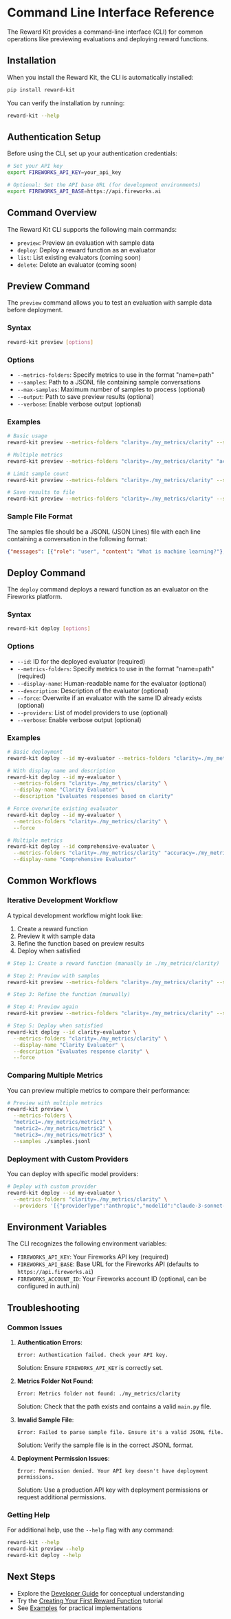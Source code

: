 # Command Line Interface Reference

The Reward Kit provides a command-line interface (CLI) for common operations like previewing evaluations and deploying reward functions.

## Installation

When you install the Reward Kit, the CLI is automatically installed:

```bash
pip install reward-kit
```

You can verify the installation by running:

```bash
reward-kit --help
```

## Authentication Setup

Before using the CLI, set up your authentication credentials:

```bash
# Set your API key
export FIREWORKS_API_KEY=your_api_key

# Optional: Set the API base URL (for development environments)
export FIREWORKS_API_BASE=https://api.fireworks.ai
```

## Command Overview

The Reward Kit CLI supports the following main commands:

- `preview`: Preview an evaluation with sample data
- `deploy`: Deploy a reward function as an evaluator
- `list`: List existing evaluators (coming soon)
- `delete`: Delete an evaluator (coming soon)

## Preview Command

The `preview` command allows you to test an evaluation with sample data before deployment.

### Syntax

```bash
reward-kit preview [options]
```

### Options

- `--metrics-folders`: Specify metrics to use in the format "name=path"
- `--samples`: Path to a JSONL file containing sample conversations
- `--max-samples`: Maximum number of samples to process (optional)
- `--output`: Path to save preview results (optional)
- `--verbose`: Enable verbose output (optional)

### Examples

```bash
# Basic usage
reward-kit preview --metrics-folders "clarity=./my_metrics/clarity" --samples ./samples.jsonl

# Multiple metrics
reward-kit preview --metrics-folders "clarity=./my_metrics/clarity" "accuracy=./my_metrics/accuracy" --samples ./samples.jsonl

# Limit sample count
reward-kit preview --metrics-folders "clarity=./my_metrics/clarity" --samples ./samples.jsonl --max-samples 5

# Save results to file
reward-kit preview --metrics-folders "clarity=./my_metrics/clarity" --samples ./samples.jsonl --output ./results.json
```

### Sample File Format

The samples file should be a JSONL (JSON Lines) file with each line containing a conversation in the following format:

```json
{"messages": [{"role": "user", "content": "What is machine learning?"}, {"role": "assistant", "content": "Machine learning is a method of data analysis..."}]}
```

## Deploy Command

The `deploy` command deploys a reward function as an evaluator on the Fireworks platform.

### Syntax

```bash
reward-kit deploy [options]
```

### Options

- `--id`: ID for the deployed evaluator (required)
- `--metrics-folders`: Specify metrics to use in the format "name=path" (required)
- `--display-name`: Human-readable name for the evaluator (optional)
- `--description`: Description of the evaluator (optional)
- `--force`: Overwrite if an evaluator with the same ID already exists (optional)
- `--providers`: List of model providers to use (optional)
- `--verbose`: Enable verbose output (optional)

### Examples

```bash
# Basic deployment
reward-kit deploy --id my-evaluator --metrics-folders "clarity=./my_metrics/clarity"

# With display name and description
reward-kit deploy --id my-evaluator \
  --metrics-folders "clarity=./my_metrics/clarity" \
  --display-name "Clarity Evaluator" \
  --description "Evaluates responses based on clarity"

# Force overwrite existing evaluator
reward-kit deploy --id my-evaluator \
  --metrics-folders "clarity=./my_metrics/clarity" \
  --force

# Multiple metrics
reward-kit deploy --id comprehensive-evaluator \
  --metrics-folders "clarity=./my_metrics/clarity" "accuracy=./my_metrics/accuracy" \
  --display-name "Comprehensive Evaluator"
```

## Common Workflows

### Iterative Development Workflow

A typical development workflow might look like:

1. Create a reward function
2. Preview it with sample data
3. Refine the function based on preview results
4. Deploy when satisfied

```bash
# Step 1: Create a reward function (manually in ./my_metrics/clarity)

# Step 2: Preview with samples
reward-kit preview --metrics-folders "clarity=./my_metrics/clarity" --samples ./samples.jsonl

# Step 3: Refine the function (manually)

# Step 4: Preview again
reward-kit preview --metrics-folders "clarity=./my_metrics/clarity" --samples ./samples.jsonl

# Step 5: Deploy when satisfied
reward-kit deploy --id clarity-evaluator \
  --metrics-folders "clarity=./my_metrics/clarity" \
  --display-name "Clarity Evaluator" \
  --description "Evaluates response clarity" \
  --force
```

### Comparing Multiple Metrics

You can preview multiple metrics to compare their performance:

```bash
# Preview with multiple metrics
reward-kit preview \
  --metrics-folders \
  "metric1=./my_metrics/metric1" \
  "metric2=./my_metrics/metric2" \
  "metric3=./my_metrics/metric3" \
  --samples ./samples.jsonl
```

### Deployment with Custom Providers

You can deploy with specific model providers:

```bash
# Deploy with custom provider
reward-kit deploy --id my-evaluator \
  --metrics-folders "clarity=./my_metrics/clarity" \
  --providers '[{"providerType":"anthropic","modelId":"claude-3-sonnet-20240229"}]'
```

## Environment Variables

The CLI recognizes the following environment variables:

- `FIREWORKS_API_KEY`: Your Fireworks API key (required)
- `FIREWORKS_API_BASE`: Base URL for the Fireworks API (defaults to `https://api.fireworks.ai`)
- `FIREWORKS_ACCOUNT_ID`: Your Fireworks account ID (optional, can be configured in auth.ini)

## Troubleshooting

### Common Issues

1. **Authentication Errors**:
   ```
   Error: Authentication failed. Check your API key.
   ```
   Solution: Ensure `FIREWORKS_API_KEY` is correctly set.

2. **Metrics Folder Not Found**:
   ```
   Error: Metrics folder not found: ./my_metrics/clarity
   ```
   Solution: Check that the path exists and contains a valid `main.py` file.

3. **Invalid Sample File**:
   ```
   Error: Failed to parse sample file. Ensure it's a valid JSONL file.
   ```
   Solution: Verify the sample file is in the correct JSONL format.

4. **Deployment Permission Issues**:
   ```
   Error: Permission denied. Your API key doesn't have deployment permissions.
   ```
   Solution: Use a production API key with deployment permissions or request additional permissions.

### Getting Help

For additional help, use the `--help` flag with any command:

```bash
reward-kit --help
reward-kit preview --help
reward-kit deploy --help
```

## Next Steps

- Explore the [Developer Guide](../developer_guide/getting_started.md) for conceptual understanding
- Try the [Creating Your First Reward Function](../tutorials/creating_your_first_reward_function.md) tutorial
- See [Examples](../examples/basic_reward_function.md) for practical implementations